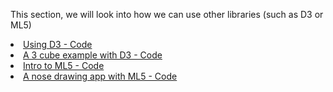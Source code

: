 This section, we will look into how we can use other libraries (such as D3 or ML5)
 <li>
    <a href="https://github.com/MathuraMG/IMA-Low-Res-Connections-Lab/tree/master/Fall2020/Week_11|Sockets_and_other_libraries/D3"
        target="_blank">
        Using D3 - Code
    </a>
</li>
<li>
    <a href="https://github.com/MathuraMG/IMA-Low-Res-Connections-Lab/tree/master/Fall2020/Week_11|Sockets_and_other_libraries/Three_Cube_Example"
        target="_blank">
        A 3 cube example with D3 - Code
    </a>
</li>
<li>
    <a href="https://github.com/MathuraMG/IMA-Low-Res-Connections-Lab/tree/master/Fall2020/Week_11|Sockets_and_other_libraries/ML5_Hello_World"
        target="_blank">
        Intro to ML5 - Code
    </a>
</li>  
<li>
    <a href="https://github.com/MathuraMG/IMA-Low-Res-Connections-Lab/tree/master/Fall2020/Week_11|Sockets_and_other_libraries/ML5_Nose_Drawing"
        target="_blank">
        A nose drawing app with ML5 - Code
    </a>
</li>
